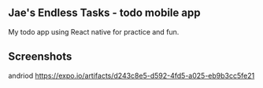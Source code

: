 ## Jae's Endless Tasks - todo mobile app
My todo app using React native for practice and fun.

## Screenshots


andriod
https://expo.io/artifacts/d243c8e5-d592-4fd5-a025-eb9b3cc5fe21



